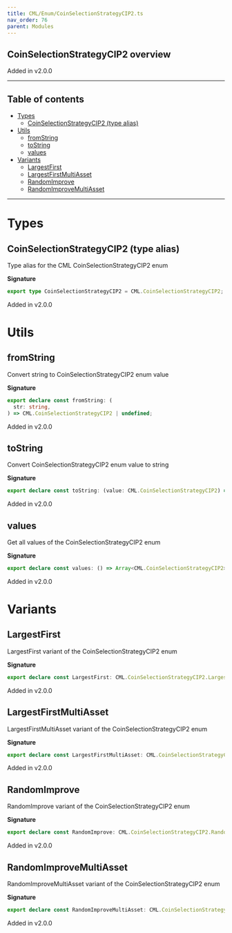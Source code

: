 ```yaml
---
title: CML/Enum/CoinSelectionStrategyCIP2.ts
nav_order: 76
parent: Modules
---
```


## CoinSelectionStrategyCIP2 overview

Added in v2.0.0

---

<h2 class="text-delta">Table of contents</h2>

- [Types](#types)
  - [CoinSelectionStrategyCIP2 (type alias)](#coinselectionstrategycip2-type-alias)
- [Utils](#utils)
  - [fromString](#fromstring)
  - [toString](#tostring)
  - [values](#values)
- [Variants](#variants)
  - [LargestFirst](#largestfirst)
  - [LargestFirstMultiAsset](#largestfirstmultiasset)
  - [RandomImprove](#randomimprove)
  - [RandomImproveMultiAsset](#randomimprovemultiasset)

---

# Types

## CoinSelectionStrategyCIP2 (type alias)

Type alias for the CML CoinSelectionStrategyCIP2 enum

**Signature**

```ts
export type CoinSelectionStrategyCIP2 = CML.CoinSelectionStrategyCIP2;
```

Added in v2.0.0

# Utils

## fromString

Convert string to CoinSelectionStrategyCIP2 enum value

**Signature**

```ts
export declare const fromString: (
  str: string,
) => CML.CoinSelectionStrategyCIP2 | undefined;
```

Added in v2.0.0

## toString

Convert CoinSelectionStrategyCIP2 enum value to string

**Signature**

```ts
export declare const toString: (value: CML.CoinSelectionStrategyCIP2) => string;
```

Added in v2.0.0

## values

Get all values of the CoinSelectionStrategyCIP2 enum

**Signature**

```ts
export declare const values: () => Array<CML.CoinSelectionStrategyCIP2>;
```

Added in v2.0.0

# Variants

## LargestFirst

LargestFirst variant of the CoinSelectionStrategyCIP2 enum

**Signature**

```ts
export declare const LargestFirst: CML.CoinSelectionStrategyCIP2.LargestFirst;
```

Added in v2.0.0

## LargestFirstMultiAsset

LargestFirstMultiAsset variant of the CoinSelectionStrategyCIP2 enum

**Signature**

```ts
export declare const LargestFirstMultiAsset: CML.CoinSelectionStrategyCIP2.LargestFirstMultiAsset;
```

Added in v2.0.0

## RandomImprove

RandomImprove variant of the CoinSelectionStrategyCIP2 enum

**Signature**

```ts
export declare const RandomImprove: CML.CoinSelectionStrategyCIP2.RandomImprove;
```

Added in v2.0.0

## RandomImproveMultiAsset

RandomImproveMultiAsset variant of the CoinSelectionStrategyCIP2 enum

**Signature**

```ts
export declare const RandomImproveMultiAsset: CML.CoinSelectionStrategyCIP2.RandomImproveMultiAsset;
```

Added in v2.0.0
